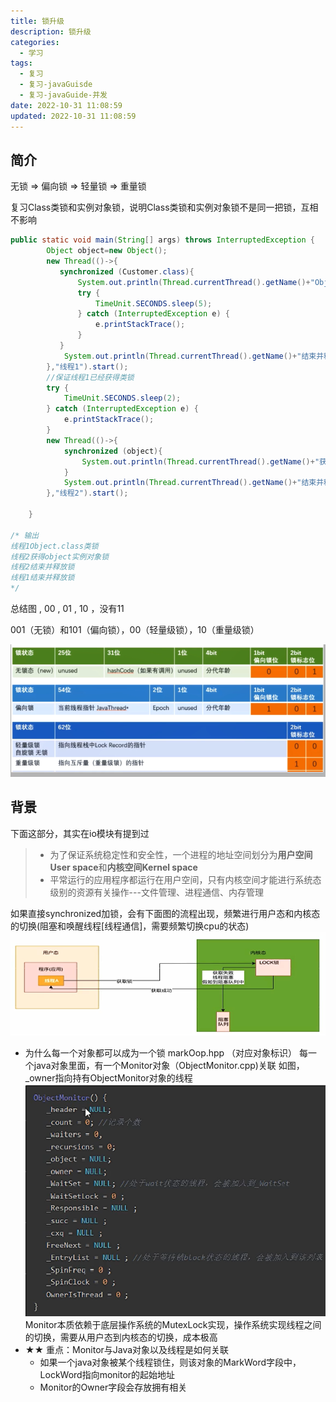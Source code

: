 ```yaml
---
title: 锁升级
description: 锁升级
categories:
  - 学习
tags:
  - 复习
  - 复习-javaGuisde
  - 复习-javaGuide-并发
date: 2022-10-31 11:08:59
updated: 2022-10-31 11:08:59
---
```




## 简介

无锁 => 偏向锁 => 轻量锁 => 重量锁

复习Class类锁和实例对象锁，说明Class类锁和实例对象锁不是同一把锁，互相不影响

```java
public static void main(String[] args) throws InterruptedException { 
        Object object=new Object();
        new Thread(()->{
           synchronized (Customer.class){
               System.out.println(Thread.currentThread().getName()+"Object.class类锁");
               try {
                   TimeUnit.SECONDS.sleep(5);
               } catch (InterruptedException e) {
                   e.printStackTrace();
               }
           }
            System.out.println(Thread.currentThread().getName()+"结束并释放锁");
        },"线程1").start();
        //保证线程1已经获得类锁
        try {
            TimeUnit.SECONDS.sleep(2);
        } catch (InterruptedException e) {
            e.printStackTrace();
        }
        new Thread(()->{
            synchronized (object){
                System.out.println(Thread.currentThread().getName()+"获得object实例对象锁");
            }
            System.out.println(Thread.currentThread().getName()+"结束并释放锁");
        },"线程2").start();

    }

/* 输出
线程1Object.class类锁
线程2获得object实例对象锁
线程2结束并释放锁
线程1结束并释放锁
*/
```

总结图  , 00 , 01 , 10 ，没有11

001（无锁）和101（偏向锁），00（轻量级锁），10（重量级锁）

![image-20221031112225665](https://raw.githubusercontent.com/lwmfjc/lwmfjc.github.io.resource/main/img/image-20221031112225665.png)

## 背景

下面这部分，其实在io模块有提到过

> - 为了保证系统稳定性和安全性，一个进程的地址空间划分为**用户空间User space**和**内核空间Kernel space** 
> - 平常运行的应用程序都运行在用户空间，只有内核空间才能进行系统态级别的资源有关操作---文件管理、进程通信、内存管理

如果直接synchronized加锁，会有下面图的流程出现，频繁进行用户态和内核态的切换(阻塞和唤醒线程[线程通信]，需要频繁切换cpu的状态)  
![image-20221031112946966](https://raw.githubusercontent.com/lwmfjc/lwmfjc.github.io.resource/main/img/image-20221031112946966.png)

- 为什么每一个对象都可以成为一个锁
  markOop.hpp （对应对象标识）
  每一个java对象里面，有一个Monitor对象（ObjectMonitor.cpp)关联
  如图，_owner指向持有ObjectMonitor对象的线程
  ![image-20221031114235312](https://raw.githubusercontent.com/lwmfjc/lwmfjc.github.io.resource/main/img/image-20221031114235312.png)
  Monitor本质依赖于底层操作系统的MutexLock实现，操作系统实现线程之间的切换，需要从用户态到内核态的切换，成本极高
- ★★ 重点：Monitor与Java对象以及线程是如何关联
  - 如果一个java对象被某个线程锁住，则该对象的MarkWord字段中，LockWord指向monitor的起始地址
  - Monitor的Owner字段会存放拥有相关

